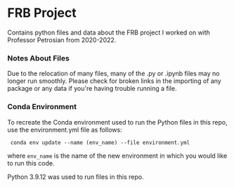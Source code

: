 # FRB Project

Contains python files and data about the FRB project I worked on with Professor Petrosian from 2020-2022.

### Notes About Files

Due to the relocation of many files, many of the .py or .ipynb files may no longer run smoothly. Please check for broken links in the importing of any package or any data if you're having trouble running a file.

### Conda Environment

To recreate the Conda environment used to run the Python files in this repo, use the environment.yml file as follows:

<code> conda env update --name (env_name) --file environment.yml </code>

where <code>env_name</code> is the name of the new environment in which you would like to run this code.

Python 3.9.12 was used to run files in this repo.